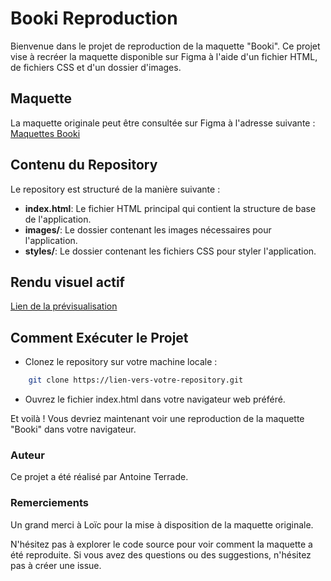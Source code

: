 # Booki Reproduction

Bienvenue dans le projet de reproduction de la maquette "Booki". Ce projet vise à recréer la maquette disponible sur Figma à l'aide d'un fichier HTML, de fichiers CSS et d'un dossier d'images.

## Maquette

La maquette originale peut être consultée sur Figma à l'adresse suivante : [Maquettes Booki](https://www.figma.com/file/r9YJyUkpVdrxzBBKGH7reY/Maquettes-Booki-(desktop%2C-mobile%2C-tablette)?node-id=3%3A0&mode=dev)

## Contenu du Repository

Le repository est structuré de la manière suivante :

- **index.html**: Le fichier HTML principal qui contient la structure de base de l'application.
- **images/**: Le dossier contenant les images nécessaires pour l'application.
- **styles/**: Le dossier contenant les fichiers CSS pour styler l'application.

## Rendu visuel actif

[Lien de la prévisualisation](https://tonylapoche.github.io/booki_terrade_antoine/)

## Comment Exécuter le Projet

- Clonez le repository sur votre machine locale :

```bash
    git clone https://lien-vers-votre-repository.git
```

- Ouvrez le fichier index.html dans votre navigateur web préféré.

Et voilà ! Vous devriez maintenant voir une reproduction de la maquette "Booki" dans votre navigateur.

### Auteur

Ce projet a été réalisé par Antoine Terrade.

### Remerciements

Un grand merci à Loïc pour la mise à disposition de la maquette originale.

N'hésitez pas à explorer le code source pour voir comment la maquette a été reproduite. Si vous avez des questions ou des suggestions, n'hésitez pas à créer une issue.
